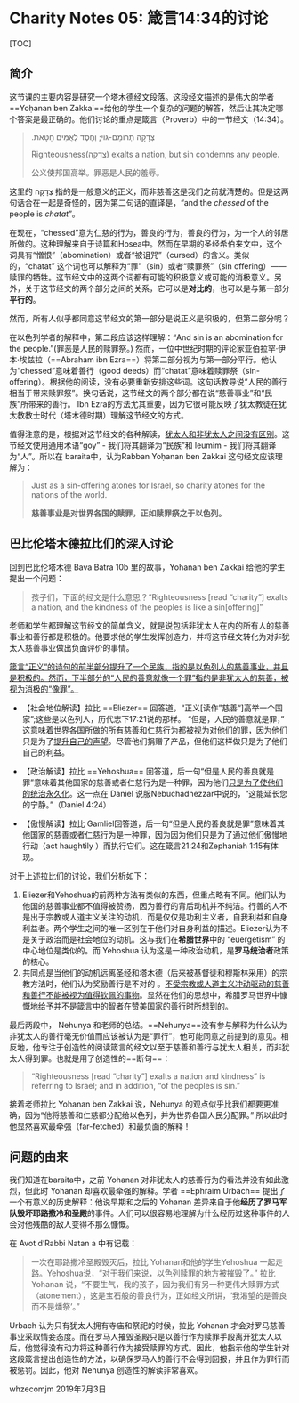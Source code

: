 # Charity Notes 05: 箴言14:34的讨论

[TOC]

## 简介

这节课的主要内容是研究一个塔木德经文段落。这段经文描述的是伟大的学者 ==Yoḥanan ben Zakkai==给他的学生一个复杂的问题的解答，然后让其决定哪个答案是最正确的。他们讨论的重点是箴言（Proverb）中的一节经文（14:34）。

> .צְדָקָה תְרוֹמֵם-גּוֹי;    וְחֶסֶד לְאֻמִּים חַטָּאת
>
> Righteousness(צְדָקָה) exalts a nation, but sin condemns any people.
>
> 公义使邦国高举。罪恶是人民的羞辱。 

这里的 צְדָקָה 指的是一般意义的正义，而非慈善这是我们之前就清楚的。但是这两句话合在一起是奇怪的，因为第二句话的直译是，“and the *chessed* of the people is *chatat*”。

在现在，“chessed”意为仁慈的行为，善良的行为，善良的行为，为一个人的邻居所做的。这种理解来自于诗篇和Hosea中。然而在早期的圣经希伯来文中，这个词具有“憎恨”（abomination）或者“被诅咒”（cursed）的含义。类似的，“chatat” 这个词也可以解释为“罪”（sin）或者“赎罪祭”（sin offering）——赎罪的牺牲。这节经文中的这两个词都有可能的积极意义或可能的消极意义。另外，关于这节经文的两个部分之间的关系，它可以是**对比的**，也可以是与第一部分**平行的**。

然而，所有人似乎都同意这节经文的第一部分是说正义是积极的，但第二部分呢？

在以色列学者的解释中，第二段应该这样理解：“And sin is an abomination for the people.”(罪恶是人民的赎罪祭。) 然而，一位中世纪时期的评论家亚伯拉罕·伊本·埃兹拉（==Abraham ibn Ezra==）将第二部分视为与第一部分平行。他认为“chessed”意味着善行（good deeds）而“chatat”意味着赎罪祭（sin-offering）。根据他的阅读，没有必要重新安排这些词。这句话教导说“人民的善行相当于带来赎罪祭”。换句话说，这节经文的两个部分都在说“慈善事业”和“民族”所带来的善行。 Ibn Ezra的方法尤其重要，因为它很可能反映了犹太教徒在犹太教教士时代（塔木德时期）理解这节经文的方式。

值得注意的是，根据对这节经文的各种解读，<u>犹太人和非犹太人之间没有区别</u>。这节经文使用通用术语“goy” - 我们将其翻译为“民族”和 leumim  - 我们将其翻译为“人”。所以在 baraita中，认为Rabban Yoḥanan ben Zakkai 这句经文应该理解为：

> Just as a sin-offering atones for Israel, so charity atones for the nations of the world.
>
> **慈善事业是对世界各国的赎罪，正如赎罪祭之于以色列。**



## 巴比伦塔木德拉比们的深入讨论

回到巴比伦塔木德  Bava Batra 10b 里的故事，Yohanan ben Zakkai 给他的学生提出一个问题： 

> 孩子们，下面的经文是什么意思？“Righteousness [read “charity”] exalts a nation, and the kindness of the peoples is like a sin[offering]”

老师和学生都理解这节经文的简单含义，就是说包括非犹太人在内的所有人的慈善事业和善行都是积极的。他要求他的学生发挥创造力，并将这节经文转化为对非犹太人慈善事业做出负面评价的事情。

<u>箴言“正义“的诗句的前半部分提升了一个民族，指的是以色列人的慈善事业，并且是积极的。然而，下半部分的“人民的善意就像一个罪”指的是非犹太人的慈善，被视为消极的“像罪”。</u>

- 【社会地位解读】拉比 ==Eliezer== 回答道，“正义[读作”慈善“]高举一个国家”;这些是以色列人，历代志下17:21说的那样。 “但是，人民的善意就是罪，” 这意味着世界各国所做的所有慈善和仁慈行为都被视为对他们的罪，因为他们只是为了<u>提升自己的声望</u>。尽管他们捐赠了产品，但他们这样做只是为了他们自己的利益。

- 【政治解读】拉比 ==Yehoshua== 回答道，后一句“但是人民的善良就是罪”意味着其他国家的慈善或者仁慈行为是一种罪，因为他们<u>只是为了使他们的统治永久化</u>。这一点在 Daniel 说服Nebuchadnezzar中说的，“这能延长您的宁静。”（Daniel 4:24）
- 【傲慢解读】拉比 Gamliel回答道，后一句“但是人民的善良就是罪”意味着其他国家的慈善或者仁慈行为是一种罪，因为因为他们只是为了通过他们傲慢地行动（act haughtily ）而执行它们。这在箴言21:24和Zephaniah 1:15有体现。

对于上述拉比们的讨论，我们分析如下：

1. Eliezer和Yehoshua的前两种方法有类似的东西，但重点略有不同。他们认为他国的慈善事业都不值得被赞扬，因为善行的背后动机并不纯洁。行善的人不是出于宗教或人道主义关注的动机，而是仅仅是功利主义者，自我利益和自身利益者。两个学生之间的唯一区别在于他们对自身利益的描述。Eliezer认为不是关于政治而是社会地位的动机。这与我们在**希腊世界**中的 “euergetism” 的中心地位是类似的。而 Yehoshua 认为这是一种政治动机，是**罗马统治者**政策的核心。
2. 共同点是当他们的动机远离圣经和塔木德（后来被基督徒和穆斯林采用）的宗教方法时，他们认为奖励善行是不对的 。<u>不受宗教或人道主义冲动驱动的慈善和善行不能被视为值得钦佩的事物</u>。显然在他们的思想中，希腊罗马世界中慷慨地给予并不是箴言中的智者在赞美国家的善行时所想到的。



最后两段中， Nehunya 和老师的总结。==Nehunya==没有参与解释为什么认为非犹太人的善行毫无价值而应该被认为是“罪行”，他可能同意之前提到的意见。相反地，他专注于创造性的阅读箴言的经文以至于慈善和善行与犹太人相关，而非犹太人得到罪。也就是用了创造性的==断句==：

> “Righteousness [read “charity”] exalts a nation and kindness” is referring to Israel; and in addition, “of the peoples is sin.” 

接着老师拉比 Yohanan ben Zakkai 说，Nehunya 的观点似乎比我们都要更准确，因为“他将慈善和仁慈都分配给以色列，并为世界各国人民分配罪。” 所以此时他显然喜欢最牵强（far-fetched）和最负面的解释！



## 问题的由来

我们知道在baraita中，之前 Yohanan 对非犹太人的慈善行为的看法并没有如此激烈，但此时 Yohanan 却喜欢最牵强的解释。学者 ==Ephraim Urbach== 提出了一个有意义的历史解释：他说早期和之后的 Yohanan 差异来自于他**经历了罗马军队毁坏耶路撒冷和圣殿**的事件。人们可以很容易地理解为什么经历过这种事件的人会对他残酷的敌人变得不那么慷慨。

在 Avot d’Rabbi Natan a 中有记载：

> 一次在耶路撒冷圣殿毁灭后，拉比 Yohanan和他的学生Yehoshua 一起走路。Yehoshua说，“对于我们来说，以色列赎罪的地方被摧毁了。” 拉比 Yohanan 说，“不要生气，我的孩子，因为我们有另一种更伟大赎罪方式（atonement），这是宝石般的善良行为，正如经文所讲，‘我渴望的是善良而不是燔祭’。”

Urbach 认为只有犹太人拥有寺庙和祭祀的时候，拉比 Yohanan 才会对罗马慈善事业采取情妾态度。而在罗马人摧毁圣殿只是以善行作为赎罪手段离开犹太人以后，他觉得没有动力将这种善行作为接受赎罪的方式。因此，他指示他的学生针对这段箴言提出创造性的方法，以确保罗马人的善行不会得到回报，并且作为罪行而被惩罚。因此，他对 Nehunya 创造性的解读非常喜欢。



whzecomjm
2019年7月3日